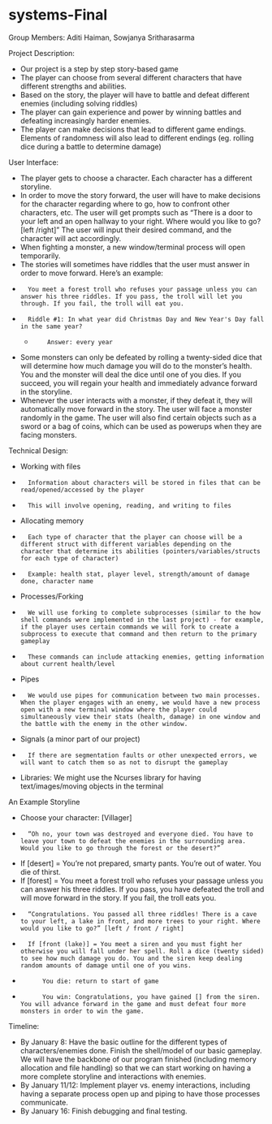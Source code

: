 # systems-Final

Group Members: Aditi Haiman, Sowjanya Sritharasarma

Project Description:
- Our project is a step by step story-based game
- The player can choose from several different characters that have different strengths and abilities. 
- Based on the story, the player will have to battle and defeat different enemies (including solving riddles)
- The player can gain experience and power by winning battles and defeating increasingly harder enemies.
- The player can make decisions that lead to different game endings. Elements of randomness will also lead to different endings (eg. rolling dice during a battle to determine damage)

User Interface:
- The player gets to choose a character. Each character has a different storyline.
- In order to move the story forward, the user will have to make decisions for the character regarding where to go, how to confront other characters, etc. The user will get prompts such as “There is a door to your left and an open hallway to your right. Where would you like to go? [left /right]” The user will input their desired command, and the character will act accordingly.
- When fighting a monster, a new window/terminal process will open temporarily.
- The stories will sometimes have riddles that the user must answer in order to move forward. Here’s an example:
-       You meet a forest troll who refuses your passage unless you can answer his three riddles. If you pass, the troll will let you through. If you fail, the troll will eat you.
-       Riddle #1: In what year did Christmas Day and New Year's Day fall in the same year?
   -         Answer: every year

- Some monsters can only be defeated by rolling a twenty-sided dice that will determine how much damage you will do to the monster’s health. You and the monster will deal the dice until one of you dies. If you succeed, you will regain your health and immediately advance forward in the storyline.
- Whenever the user interacts with a monster, if they defeat it, they will automatically move forward in the story. The user will face a monster randomly in the game. The user will also find certain objects such as a sword or a bag of coins, which can be used as powerups when they are facing monsters.

Technical Design:
- Working with files
-       Information about characters will be stored in files that can be read/opened/accessed by the player
-       This will involve opening, reading, and writing to files
- Allocating memory
-       Each type of character that the player can choose will be a different struct with different variables depending on the character that determine its abilities (pointers/variables/structs for each type of character)
-       Example: health stat, player level, strength/amount of damage done, character name
- Processes/Forking
-       We will use forking to complete subprocesses (similar to the how shell commands were implemented in the last project) - for example, if the player uses certain commands we will fork to create a subprocess to execute that command and then return to the primary gameplay
-       These commands can include attacking enemies, getting information about current health/level
- Pipes
-       We would use pipes for communication between two main processes. When the player engages with an enemy, we would have a new process open with a new terminal window where the player could simultaneously view their stats (health, damage) in one window and the battle with the enemy in the other window.
- Signals (a minor part of our project)
-       If there are segmentation faults or other unexpected errors, we will want to catch them so as not to disrupt the gameplay
- Libraries: We might use the Ncurses library for having text/images/moving objects in the terminal

An Example Storyline
- Choose your character: [Villager]
-       “Oh no, your town was destroyed and everyone died. You have to leave your town to defeat the enemies in the surrounding area. Would you like to go through the forest or the desert?”
- If [desert] = You’re not prepared, smarty pants. You’re out of water. You die of thirst.
- If [forest] = You meet a forest troll who refuses your passage unless you can answer his three riddles. If you pass, you have defeated the troll and will move forward in the story. If you fail, the troll eats you.
-       “Congratulations. You passed all three riddles! There is a cave to your left, a lake in front, and more trees to your right. Where would you like to go?” [left / front / right]
-       If [front (lake)] = You meet a siren and you must fight her otherwise you will fall under her spell. Roll a dice (twenty sided) to see how much damage you do. You and the siren keep dealing random amounts of damage until one of you wins.
-           You die: return to start of game
-           You win: Congratulations, you have gained [] from the siren. You will advance forward in the game and must defeat four more monsters in order to win the game.

Timeline:

- By January 8: Have the basic outline for the different types of characters/enemies done. Finish the shell/model of our basic gameplay. We will have the backbone of our program finished (including memory allocation and file handling) so that we can start working on having a more complete storyline and interactions with enemies. 
- By January 11/12: Implement player vs. enemy interactions, including having a separate process open up and piping to have those processes communicate.
- By January 16: Finish debugging and final testing.
